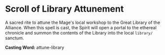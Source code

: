 # Scroll of Library Attunement

A sacred rite to attune the Mage's local workshop to the Great Library of the Alliance. When this spell is cast, the Spirit will open a portal to the ethereal chronicle and summon the contents of the Library into the local `library/` sanctum.

**Casting Word:** attune-library
